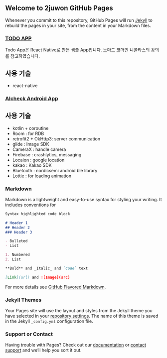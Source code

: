 ## Welcome to 2juwon GitHub Pages

Whenever you commit to this repository, GitHub Pages will run [Jekyll](https://jekyllrb.com/) to rebuild the pages in your site, from the content in your Markdown files.

### [TODO APP](https://2juwon.github.io/todo) ###

Todo App은 React Native로 만든 샘플 App입니다.
노마드 코더인 니콜라스의 강의를 참고하였습니다.

## 사용 기술 ## 
- react-native

### [Alcheck Android App](https://github.com/infii-dev/alcheck_Android) ###
## 사용 기술 ## 
 * kotlin + coroutine
 * Room : for RDB
 * retrofit2 + OkHttp3: server communication
 * glide : Image SDK
 * CameraX : handle camera
 * Firebase : crashlytics, messaging
 * Locaion : google location
 * kakao : Kakao SDK
 * Bluetooth : nordicsemi android ble library
 * Lottie : for loading animation

### Markdown

Markdown is a lightweight and easy-to-use syntax for styling your writing. It includes conventions for

```markdown
Syntax highlighted code block

# Header 1
## Header 2
### Header 3

- Bulleted
- List

1. Numbered
2. List

**Bold** and _Italic_ and `Code` text

[Link](url) and ![Image](src)
```

For more details see [GitHub Flavored Markdown](https://guides.github.com/features/mastering-markdown/).

### Jekyll Themes

Your Pages site will use the layout and styles from the Jekyll theme you have selected in your [repository settings](https://github.com/2juwon/todo/settings). The name of this theme is saved in the Jekyll `_config.yml` configuration file.

### Support or Contact

Having trouble with Pages? Check out our [documentation](https://help.github.com/categories/github-pages-basics/) or [contact support](https://github.com/contact) and we’ll help you sort it out.
